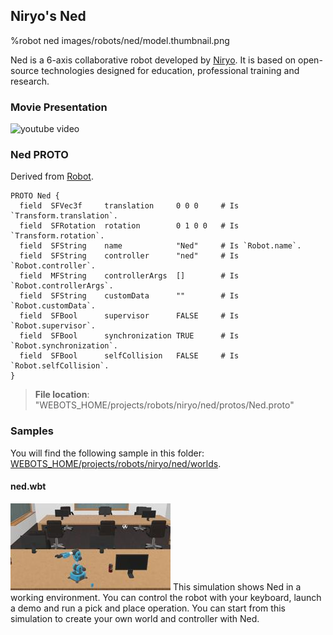 ## Niryo's Ned

%robot ned images/robots/ned/model.thumbnail.png

Ned is a 6-axis collaborative robot developed by [Niryo](https://niryo.com/). It is  based on open-source technologies designed for education, professional training and research.

### Movie Presentation

![youtube video](https://www.youtube.com/watch?v=3MICRSWKXFw)

### Ned PROTO

Derived from [Robot](../reference/robot.md).

```
PROTO Ned {
  field  SFVec3f     translation     0 0 0     # Is `Transform.translation`.
  field  SFRotation  rotation        0 1 0 0   # Is `Transform.rotation`.
  field  SFString    name            "Ned"     # Is `Robot.name`.
  field  SFString    controller      "ned"     # Is `Robot.controller`.
  field  MFString    controllerArgs  []        # Is `Robot.controllerArgs`.
  field  SFString    customData      ""        # Is `Robot.customData`.
  field  SFBool      supervisor      FALSE     # Is `Robot.supervisor`.
  field  SFBool      synchronization TRUE      # Is `Robot.synchronization`.
  field  SFBool      selfCollision   FALSE     # Is `Robot.selfCollision`.
}
```

> **File location**: "WEBOTS\_HOME/projects/robots/niryo/ned/protos/Ned.proto"

### Samples

You will find the following sample in this folder: [WEBOTS\_HOME/projects/robots/niryo/ned/worlds](https://github.com/omichel/webots/tree/released/projects/robots/niryo/ned/worlds).


#### ned.wbt

![ned.wbt.png](images/robots/ned/ned.wbt.thumbnail.jpg) This simulation shows Ned in a working environment. You can control the robot with your keyboard, launch a demo and run a pick and place operation. You can start from this simulation to create your own world and controller with Ned. 
